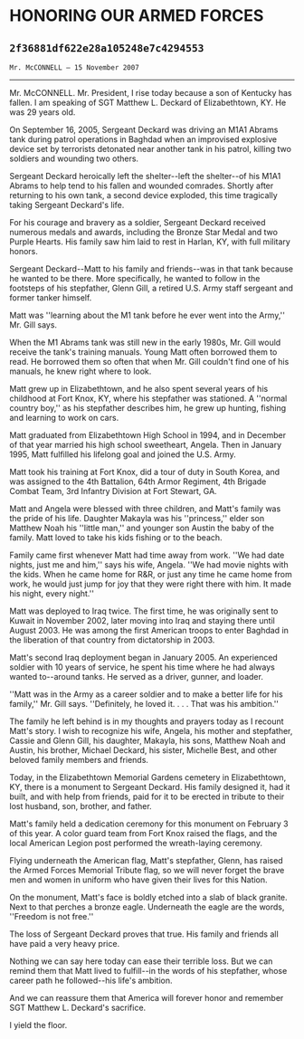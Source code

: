 # HONORING OUR ARMED FORCES
## `2f36881df622e28a105248e7c4294553`
`Mr. McCONNELL — 15 November 2007`

---


Mr. McCONNELL. Mr. President, I rise today because a son of Kentucky 
has fallen. I am speaking of SGT Matthew L. Deckard of Elizabethtown, 
KY. He was 29 years old.



On September 16, 2005, Sergeant Deckard was driving an M1A1 Abrams 
tank during patrol operations in Baghdad when an improvised explosive 
device set by terrorists detonated near another tank in his patrol, 
killing two soldiers and wounding two others.

Sergeant Deckard heroically left the shelter--left the shelter--of 
his M1A1 Abrams to help tend to his fallen and wounded comrades. 
Shortly after returning to his own tank, a second device exploded, this 
time tragically taking Sergeant Deckard's life.

For his courage and bravery as a soldier, Sergeant Deckard received 
numerous medals and awards, including the Bronze Star Medal and two 
Purple Hearts. His family saw him laid to rest in Harlan, KY, with full 
military honors.

Sergeant Deckard--Matt to his family and friends--was in that tank 
because he wanted to be there. More specifically, he wanted to follow 
in the footsteps of his stepfather, Glenn Gill, a retired U.S. Army 
staff sergeant and former tanker himself.

Matt was ''learning about the M1 tank before he ever went into the 
Army,'' Mr. Gill says.

When the M1 Abrams tank was still new in the early 1980s, Mr. Gill 
would receive the tank's training manuals. Young Matt often borrowed 
them to read. He borrowed them so often that when Mr. Gill couldn't 
find one of his manuals, he knew right where to look.

Matt grew up in Elizabethtown, and he also spent several years of his 
childhood at Fort Knox, KY, where his stepfather was stationed. A 
''normal country boy,'' as his stepfather describes him, he grew up 
hunting, fishing and learning to work on cars.

Matt graduated from Elizabethtown High School in 1994, and in 
December of that year married his high school sweetheart, Angela. Then 
in January 1995, Matt fulfilled his lifelong goal and joined the U.S. 
Army.

Matt took his training at Fort Knox, did a tour of duty in South 
Korea, and was assigned to the 4th Battalion, 64th Armor Regiment, 4th 
Brigade Combat Team, 3rd Infantry Division at Fort Stewart, GA.

Matt and Angela were blessed with three children, and Matt's family 
was the pride of his life. Daughter Makayla was his ''princess,'' elder 
son Matthew Noah his ''little man,'' and younger son Austin the baby of 
the family. Matt loved to take his kids fishing or to the beach.

Family came first whenever Matt had time away from work. ''We had 
date nights, just me and him,'' says his wife, Angela. ''We had movie 
nights with the kids. When he came home for R&R, or just any time he 
came home from work, he would just jump for joy that they were right 
there with him. It made his night, every night.''

Matt was deployed to Iraq twice. The first time, he was originally 
sent to Kuwait in November 2002, later moving into Iraq and staying 
there until August 2003. He was among the first American troops to 
enter Baghdad in the liberation of that country from dictatorship in 
2003.

Matt's second Iraq deployment began in January 2005. An experienced 
soldier with 10 years of service, he spent his time where he had always 
wanted to--around tanks. He served as a driver, gunner, and loader.

''Matt was in the Army as a career soldier and to make a better life 
for his family,'' Mr. Gill says. ''Definitely, he loved it. . . . That 
was his ambition.''

The family he left behind is in my thoughts and prayers today as I 
recount Matt's story. I wish to recognize his wife, Angela, his mother 
and stepfather, Cassie and Glenn Gill, his daughter, Makayla, his sons, 
Matthew Noah and Austin, his brother, Michael Deckard, his sister, 
Michelle Best, and other beloved family members and friends.

Today, in the Elizabethtown Memorial Gardens cemetery in 
Elizabethtown, KY, there is a monument to Sergeant Deckard. His family 
designed it, had it built, and with help from friends, paid for it to 
be erected in tribute to their lost husband, son, brother, and father.

Matt's family held a dedication ceremony for this monument on 
February 3 of this year. A color guard team from Fort Knox raised the 
flags, and the local American Legion post performed the wreath-laying 
ceremony.

Flying underneath the American flag, Matt's stepfather, Glenn, has 
raised the Armed Forces Memorial Tribute flag, so we will never forget 
the brave men and women in uniform who have given their lives for this 
Nation.

On the monument, Matt's face is boldly etched into a slab of black 
granite. Next to that perches a bronze eagle. Underneath the eagle are 
the words, ''Freedom is not free.''

The loss of Sergeant Deckard proves that true. His family and friends 
all have paid a very heavy price.

Nothing we can say here today can ease their terrible loss. But we 
can remind them that Matt lived to fulfill--in the words of his 
stepfather, whose career path he followed--his life's ambition.

And we can reassure them that America will forever honor and remember 
SGT Matthew L. Deckard's sacrifice.

I yield the floor.
